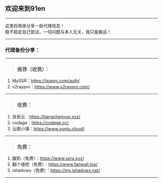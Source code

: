 ## 欢迎来到91en  
--- 
这里将用来分享一些代理信息！  
稳不稳定自己尝试，一切问题与本人无关，我只是搬运！   
   
---   
  
### 代理备份分享：      
---

> <h3>推荐（收费）：</h3>  
1. MySSR：<a href="https://jsqpro.com/auth/register?aff=1365" target="_blank">https://jsqpro.com/auth/</a>   
2. v2raypro：<a href="https://www.v2raypro.com/aff.php?aff=3" target="_blank">https://www.v2raypro.com/</a> 

---  

> <h3>收费：</h3>     
1. 良辰云：<a href="https://liangchenyun.xyz/" target="_blank">https://liangchenyun.xyz/</a>       
2. codage：<a href="https://codage.cc/" target="_blank">https://codage.cc/</a>    
3. 云图小镇：<a href="https://www.yuntu.cloud/" target="_blank">https://www.yuntu.cloud/</a>     

---  

> <h3>免费：</h3>  
1. 酸奶（免费）：<a href="https://www.ssru.xyz/" target="_blank">https://www.ssru.xyz/</a>  
2. 翻个墙吧（免费）：<a href="https://www.fanwall.top/" target="_blank">https://www.fanwall.top/</a>   
3. ishadowx（免费）：<a href="https://my.ishadowx.net/" target="_blank">https://my.ishadowx.net/</a>  

--- 
